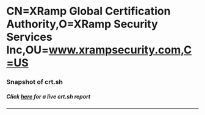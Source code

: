 # CN=XRamp Global Certification Authority,O=XRamp Security Services Inc,OU=www.xrampsecurity.com,C=US
### Snapshot of crt.sh
##### Click [here](https://crt.sh/?q=Serial_4190ABBC) for a live crt.sh report

---
